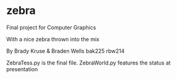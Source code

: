 # zebra
Final project for Computer Graphics

With a nice zebra thrown into the mix


By Brady Kruse & Braden Wells
bak225
rbw214

ZebraTess.py is the final file.
ZebraWorld.py features the status at presentation